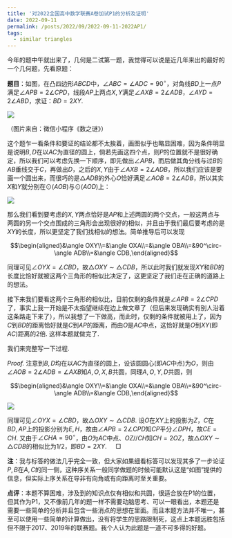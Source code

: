 ```yaml
---
title: '对2022全国高中数学联赛A卷加试P1的分析及证明'
date: 2022-09-11
permalink: /posts/2022/09/2022-09-11-2022AP1/
tags:
  - similar triangles
---
```


今年的题中午就出来了，几何是二试第一题，我觉得可以说是近几年来出的最好的一个几何题，先看原题：

**题目**：如图，在凸四边形$ABCD$中，$\angle ABC=\angle ADC=90^\circ$，对角线$BD$上一点$P$满足$\angle APB=2\angle CPD$，线段$AP$上两点$X,Y$满足$\angle AXB=2\angle ADB$，$\angle AYD=2\angle ABD$，求证：$BD=2XY$.

<img src="https://llddeddym.github.io/images/2022-09-11(1).png"/>

（图片来自：微信小程序《数之谜》）

这个题乍一看条件和要证的结论都不太挨着，画图似乎也略显困难，因为条件明显是说明$B,D$在以$AC$为直径的圆上，倘若先画这四个点，则$P$的位置就不是很好确定，所以我们可以考虑先换一下顺序，即先做出$\angle APB$，而后做其角分线与过$B$的$AB$垂线交于$C$，再做出$D$，之后的$X,Y$由于$\angle AXB=2\angle ADB$，所以我们应该是要画一个圆出来，而很巧的是$\triangle ADB$的外心$O$恰好满足$\angle AOB=2\angle ADB$，所以其实$X$和$Y$就分别在$\odot(AOB)$与$\odot(AOD)$上：

<img src="https://llddeddym.github.io/images/2022-09-11(2).png"/>

那么我们看到要考虑的$X,Y$两点恰好是$AP$和上述两圆的两个交点，一般这两点与两圆的另一个交点围成的三角形会出现很好的相似，并且由于我们最后要考虑的是$XY$的长度，所以更坚定了我们找相似的想法。简单推导后可以发现

$$\begin{aligned}&\angle OXY\\=&\angle OXA\\=&\angle OBA\\=&90^\circ-\angle ADB\\=&\angle CDB,\end{aligned}$$

同理可见$\angle OYX=\angle CBD$，故$\triangle OXY\sim\triangle CDB$，所以此时我们就发现$XY$和$BD$的长度比恰好就被这两个三角形的相似比决定了，这更坚定了我们走在正确的道路上的想法。

接下来我们要看这两个三角形的相似比，目前仅剩的条件就是$\angle APB=2\angle CPD$了，事实上我一开始是不太指望继续在边上做文章了（但后来发现确实有别人沿着这条路走下来了），所以我想了一下做高，而此时，仅剩的条件就被用上了，因为$C$到$BD$的距离恰好就是$C$到$AP$的距离，而由$O$是$AC$中点，这恰好就是$O$到$XY$(即$AC$)距离的$2$倍. 这样本题就做完了.

我们来完整写一下过程.

*Proof.* 注意到$B,D$均在以$AC$为直径的圆上，设该圆圆心(即$AC$中点)为$O$，则由$\angle AOB=2\angle ADB=\angle AXB$知$A,O,X,B$共圆，同理$A,O,Y,D$共圆，则

$$\begin{aligned}&\angle OXY\\=&\angle OXA\\=&\angle OBA\\=&90^\circ-\angle ADB\\=&\angle CDB,\end{aligned}$$

<img src="https://llddeddym.github.io/images/2022-09-11(3).png"/>

同理可见$\angle OYX=\angle CBD$，故$\triangle OXY\sim\triangle CDB$. 设$O$在$XY$上的投影为$Z$，$C$在$BD,AP$上的投影分别为$E,H$，故由$\angle APB=2\angle CPD$知$CP$平分$\angle DPH$，故$CE=CH$. 又由于$\angle CHA=90^\circ$，由$O$为$AC$中点、$OZ//CH$知$CH=2OZ$，故$\triangle OXY\sim\triangle CDB$的相似比为$1/2$，即$BD=2XY$. $\quad\Box$

**注**：我与标答的做法几乎完全一致，但大家如果细看标答可以发现其多了一步论证$P,B$在$A,C$的同一侧，这种序关系一般同学做题的时候可能默认这是“如图”提供的信息，但实际上序关系在导非有向角或有向距离时至关重要。

**点评**：本题不算困难，涉及到的知识点仅有相似和共圆，很适合放在P1的位置，但其作为P1，又不像前几年的题一样不需要动脑思考、可以一眼看出，本题还是需要一些简单的分析并且包含一些消点的思想在里面。而且本题方法并不唯一，甚至可以使用一些简单的计算做出，没有将学生的思路限制死，这点上本题远胜包括但不限于2017、2019年的联赛题。我个人认为此题是一道不可多得的好题。